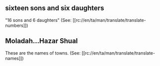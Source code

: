 ## sixteen sons and six daughters ##

"16 sons and 6 daughters" (See: [[rc://en/ta/man/translate/translate-numbers]])

## Moladah...Hazar Shual ##

These are the names of towns. (See: [[rc://en/ta/man/translate/translate-names]])